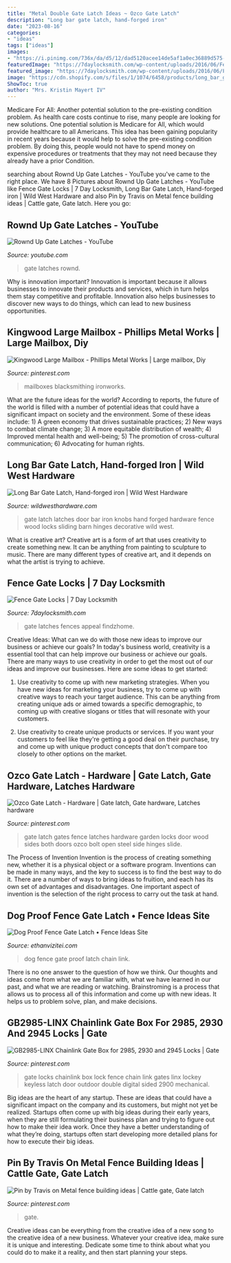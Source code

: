 ```yaml
---
title: "Metal Double Gate Latch Ideas ~ Ozco Gate Latch"
description: "Long bar gate latch, hand-forged iron"
date: "2023-08-16"
categories:
- "ideas"
tags: ["ideas"]
images:
- "https://i.pinimg.com/736x/da/d5/12/dad5120acee14de5af1a0ec36889d575--gate-ideas-gate-latch-ideas.jpg"
featuredImage: "https://7daylocksmith.com/wp-content/uploads/2016/06/Fence-Gate-Locks3.jpg"
featured_image: "https://7daylocksmith.com/wp-content/uploads/2016/06/Fence-Gate-Locks3.jpg"
image: "https://cdn.shopify.com/s/files/1/1074/6458/products/long_bar_gate_latch_grande.jpg?v=1533776155"
ShowToc: true
author: "Mrs. Kristin Mayert IV"
---
```



Medicare For All: Another potential solution to the pre-existing condition problem.
As health care costs continue to rise, many people are looking for new solutions. One potential solution is Medicare for All, which would provide healthcare to all Americans. This idea has been gaining popularity in recent years because it would help to solve the pre-existing condition problem. By doing this, people would not have to spend money on expensive procedures or treatments that they may not need because they already have a prior Condition.

	

		
searching about Rownd Up Gate Latches - YouTube you've came to the right place. We have 8 Pictures about Rownd Up Gate Latches - YouTube like Fence Gate Locks | 7 Day Locksmith, Long Bar Gate Latch, Hand-forged iron | Wild West Hardware and also Pin by Travis on Metal fence building ideas | Cattle gate, Gate latch. Here you go:
		
    
## Rownd Up Gate Latches - YouTube

<img loading=lazy src="http://i.ytimg.com/vi/_A7Vt18dA_M/maxresdefault.jpg" onerror="this.onerror=null;this.src='https://tse4.mm.bing.net/th?id=OIP.XpQZWIRcIVrzrzHMLdoWUwHaEK&amp;pid=15.1';" alt="Rownd Up Gate Latches - YouTube">

_Source: youtube.com_

>gate latches rownd. 

	

Why is innovation important?
Innovation is important because it allows businesses to innovate their products and services, which in turn helps them stay competitive and profitable. Innovation also helps businesses to discover new ways to do things, which can lead to new business opportunities.

    
## Kingwood Large Mailbox - Phillips Metal Works | Large Mailbox, Diy

<img loading=lazy src="https://i.pinimg.com/736x/2e/b8/4a/2eb84a1958302a53a7e183d113a9937d.jpg" onerror="this.onerror=null;this.src='https://tse1.mm.bing.net/th?id=OIP.UzRwVazn1EF0pJJSdEtmvQHaH6&amp;pid=15.1';" alt="Kingwood Large Mailbox - Phillips Metal Works | Large mailbox, Diy">

_Source: pinterest.com_

>mailboxes blacksmithing ironworks. 

	

What are the future ideas for the world?
According to reports, the future of the world is filled with a number of potential ideas that could have a significant impact on society and the environment. Some of these ideas include: 1) A green economy that drives sustainable practices; 2) New ways to combat climate change; 3) A more equitable distribution of wealth; 4) Improved mental health and well-being; 5) The promotion of cross-cultural communication; 6) Advocating for human rights.

    
## Long Bar Gate Latch, Hand-forged Iron | Wild West Hardware

<img loading=lazy src="https://cdn.shopify.com/s/files/1/1074/6458/products/long_bar_gate_latch_grande.jpg?v=1533776155" onerror="this.onerror=null;this.src='https://tse3.mm.bing.net/th?id=OIP.zlN1hhr6aWLspwCc-xiaZQHaFj&amp;pid=15.1';" alt="Long Bar Gate Latch, Hand-forged iron | Wild West Hardware">

_Source: wildwesthardware.com_

>gate latch latches door bar iron knobs hand forged hardware fence wood locks sliding barn hinges decorative wild west. 

	

What is creative art?
Creative art is a form of art that uses creativity to create something new. It can be anything from painting to sculpture to music. There are many different types of creative art, and it depends on what the artist is trying to achieve.

    
## Fence Gate Locks | 7 Day Locksmith

<img loading=lazy src="https://7daylocksmith.com/wp-content/uploads/2016/06/Fence-Gate-Locks3.jpg" onerror="this.onerror=null;this.src='https://tse1.mm.bing.net/th?id=OIP.U6yuNivueutxxjE_AnFVRQHaE7&amp;pid=15.1';" alt="Fence Gate Locks | 7 Day Locksmith">

_Source: 7daylocksmith.com_

>gate latches fences appeal findzhome. 

	

Creative Ideas: What can we do with those new ideas to improve our business or achieve our goals?
In today's business world, creativity is a essential tool that can help improve our business or achieve our goals. There are many ways to use creativity in order to get the most out of our ideas and improve our businesses. Here are some ideas to get started: 
1. Use creativity to come up with new marketing strategies. When you have new ideas for marketing your business, try to come up with creative ways to reach your target audience. This can be anything from creating unique ads or aimed towards a specific demographic, to coming up with creative slogans or titles that will resonate with your customers. 

2. Use creativity to create unique products or services. If you want your customers to feel like they're getting a good deal on their purchase, try and come up with unique product concepts that don't compare too closely to other options on the market.

    
## Ozco Gate Latch - Hardware | Gate Latch, Gate Hardware, Latches Hardware

<img loading=lazy src="https://i.pinimg.com/736x/da/d5/12/dad5120acee14de5af1a0ec36889d575--gate-ideas-gate-latch-ideas.jpg" onerror="this.onerror=null;this.src='https://tse1.mm.bing.net/th?id=OIP.uCeEnP2W94-gok-GnmI95wHaKK&amp;pid=15.1';" alt="Ozco Gate Latch - Hardware | Gate latch, Gate hardware, Latches hardware">

_Source: pinterest.com_

>gate latch gates fence latches hardware garden locks door wood sides both doors ozco bolt open steel side hinges slide. 

	

The Process of Invention
Invention is the process of creating something new, whether it is a physical object or a software program. Inventions can be made in many ways, and the key to success is to find the best way to do it. There are a number of ways to bring ideas to fruition, and each has its own set of advantages and disadvantages. One important aspect of invention is the selection of the right process to carry out the task at hand.

    
## Dog Proof Fence Gate Latch • Fence Ideas Site

<img loading=lazy src="https://ethanvizitei.com/wp-content/uploads/2018/08/dog-proof-chain-link-fence-double-gate-latch-4-steps-for-measurements-5312-x-2988-630x380.jpg" onerror="this.onerror=null;this.src='https://tse2.mm.bing.net/th?id=OIP.IfIMpENHoKWpCiMRYBwqIQHaEd&amp;pid=15.1';" alt="Dog Proof Fence Gate Latch • Fence Ideas Site">

_Source: ethanvizitei.com_

>dog fence gate proof latch chain link. 

	

There is no one answer to the question of how we think. Our thoughts and ideas come from what we are familiar with, what we have learned in our past, and what we are reading or watching. Brainstroming is a process that allows us to process all of this information and come up with new ideas. It helps us to problem solve, plan, and make decisions.

    
## GB2985-LINX Chainlink Gate Box For 2985, 2930 And 2945 Locks | Gate

<img loading=lazy src="https://i.pinimg.com/736x/95/d3/0e/95d30e851806ddcfc11b868e1f44e37f--linx-gates.jpg" onerror="this.onerror=null;this.src='https://tse4.mm.bing.net/th?id=OIP.9AOyVJ3dW-WxopBsPbCjjAHaIx&amp;pid=15.1';" alt="GB2985-LINX Chainlink Gate Box for 2985, 2930 and 2945 Locks | Gate">

_Source: pinterest.com_

>gate locks chainlink box lock fence chain link gates linx lockey keyless latch door outdoor double digital sided 2900 mechanical. 

	

Big ideas are the heart of any startup. These are ideas that could have a significant impact on the company and its customers, but might not yet be realized. Startups often come up with big ideas during their early years, when they are still formulating their business plan and trying to figure out how to make their idea work. Once they have a better understanding of what they’re doing, startups often start developing more detailed plans for how to execute their big ideas.

    
## Pin By Travis On Metal Fence Building Ideas | Cattle Gate, Gate Latch

<img loading=lazy src="https://i.pinimg.com/originals/d7/eb/9b/d7eb9b5a2cd82e4c6ef4104338e62894.jpg" onerror="this.onerror=null;this.src='https://tse1.mm.bing.net/th?id=OIP.H8krXNgsO52QnUUeTgcRfwHaFj&amp;pid=15.1';" alt="Pin by Travis on Metal fence building ideas | Cattle gate, Gate latch">

_Source: pinterest.com_

>gate. 

	

Creative ideas can be everything from the creative idea of a new song to the creative idea of a new business. Whatever your creative idea, make sure it is unique and interesting. Dedicate some time to think about what you could do to make it a reality, and then start planning your steps.

